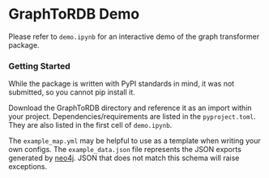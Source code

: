 # GraphToRDB Demo

Please refer to `demo.ipynb` for an interactive demo of the graph transformer package.

### Getting Started
While the package is written with PyPI standards in mind, it was not submitted, so you cannot pip install it.

Download the GraphToRDB directory and reference it as an import within your project. Dependencies/requirements are listed in the `pyproject.toml`. They are also listed in the first cell of `demo.ipynb`.

The `example_map.yml` may be helpful to use as a template when writing your own configs. The `example_data.json` file represents the JSON exports generated by [neo4j](https://neo4j.com/product/neo4j-graph-database/). JSON that does not match this schema will raise exceptions.  